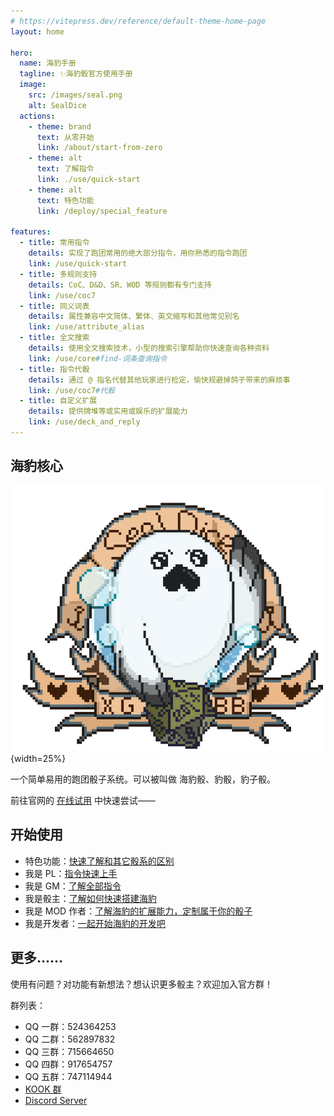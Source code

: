 ```yaml
---
# https://vitepress.dev/reference/default-theme-home-page
layout: home

hero:
  name: 海豹手册
  tagline: ✨海豹骰官方使用手册
  image:
    src: /images/seal.png
    alt: SealDice
  actions:
    - theme: brand
      text: 从零开始
      link: /about/start-from-zero
    - theme: alt
      text: 了解指令
      link: ./use/quick-start
    - theme: alt
      text: 特色功能
      link: /deploy/special_feature

features:
  - title: 常用指令
    details: 实现了跑团常用的绝大部分指令，用你熟悉的指令跑团
    link: /use/quick-start
  - title: 多规则支持
    details: CoC、D&D、SR、WOD 等规则都有专门支持
    link: /use/coc7
  - title: 同义词表
    details: 属性兼容中文简体、繁体、英文缩写和其他常见别名
    link: /use/attribute_alias
  - title: 全文搜索
    details: 使用全文搜索技术，小型的搜索引擎帮助你快速查询各种资料
    link: /use/core#find-词条查询指令
  - title: 指令代骰
    details: 通过 @ 指名代替其他玩家进行检定，愉快规避掉鸽子带来的麻烦事
    link: /use/coc7#代骰
  - title: 自定义扩展
    details: 提供牌堆等或实用或娱乐的扩展能力
    link: /use/deck_and_reply
---
```


<!-- markdownlint-disable-next-line MD041 -->
## 海豹核心

![海豹核心](/images/seal2.png){width=25%}

一个简单易用的跑团骰子系统。可以被叫做 海豹骰、豹骰，豹子骰。

前往官网的 [在线试用](https://dice.weizaima.com/) 中快速尝试——

## 开始使用

- 特色功能：[快速了解和其它骰系的区别](./deploy/special_feature)
- 我是 PL：[指令快速上手](./use/quick-start)
- 我是 GM：[了解全部指令](./use/core)
- 我是骰主：[了解如何快速搭建海豹](./deploy/quick-start)
- 我是 MOD 作者：[了解海豹的扩展能力，定制属于你的骰子](./advanced/introduce)
- 我是开发者：[一起开始海豹的开发吧](./about/develop)

## 更多……

使用有问题？对功能有新想法？想认识更多骰主？欢迎加入官方群！

群列表：

- QQ 一群：524364253
- QQ 二群：562897832
- QQ 三群：715664650
- QQ 四群：917654757
- QQ 五群：747114944
- [KOOK 群](https://kook.top/Cmr0Fy)
- [Discord Server](https://discord.gg/HxuZ72T67C)
